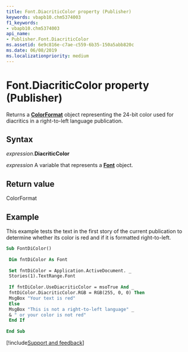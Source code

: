 ```yaml
---
title: Font.DiacriticColor property (Publisher)
keywords: vbapb10.chm5374003
f1_keywords:
- vbapb10.chm5374003
api_name:
- Publisher.Font.DiacriticColor
ms.assetid: 6e9c816e-c7ae-c559-6b35-150a5abb820c
ms.date: 06/08/2019
ms.localizationpriority: medium
---
```



# Font.DiacriticColor property (Publisher)

Returns a **[ColorFormat](Publisher.ColorFormat.md)** object representing the 24-bit color used for diacritics in a right-to-left language publication.


## Syntax

_expression_.**DiacriticColor**

_expression_ A variable that represents a **[Font](Publisher.Font.md)** object.


## Return value

ColorFormat


## Example

This example tests the text in the first story of the current publication to determine whether its color is red and if it is formatted right-to-left.

```vb
Sub FontDiColor() 
 
 Dim fntDiColor As Font 
 
 Set fntDiColor = Application.ActiveDocument. _ 
 Stories(1).TextRange.Font 
 
 If fntDiColor.UseDiacriticColor = msoTrue And _ 
 fntDiColor.DiacriticColor.RGB = RGB(255, 0, 0) Then 
 MsgBox "Your text is red" 
 Else 
 MsgBox "This is not a right-to-left language" _ 
 & " or your color is not red" 
 End If 
 
End Sub
```

[!include[Support and feedback](~/includes/feedback-boilerplate.md)]